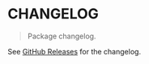 # CHANGELOG

> Package changelog.

See [GitHub Releases](https://github.com/stdlib-js/blas-base-gswap/releases) for the changelog.
